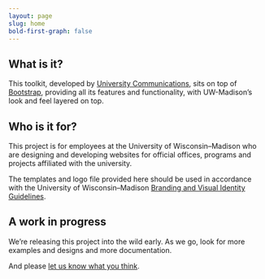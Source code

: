 ```yaml
---
layout: page
slug: home
bold-first-graph: false
---
```

## What is it?

This toolkit, developed by [University Communications](http://uc.wisc.edu), sits on top of [Bootstrap](http://getbootstrap.com), providing all its features and functionality, with UW-Madison’s look and feel layered on top.

## Who is it for?

This project is for employees at the University of Wisconsin–Madison who are designing and developing websites for official offices, programs and projects affiliated with the university.

The templates and logo file provided here should be used in accordance with the University of Wisconsin–Madison [Branding and Visual Identity Guidelines](http://uc.wisc.edu/brand/).

## A work in progress

We’re releasing this project into the wild early. As we go, look for more examples and designs and more documentation.

And please [let us know what you think](mailto:webteam@uc.wisc.edu).

